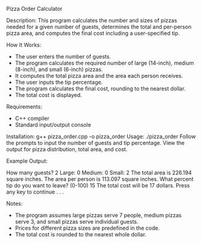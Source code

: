 Pizza Order Calculator

Description:
This program calculates the number and sizes of pizzas needed for a given number of guests, determines the total and per-person pizza area, and computes the final cost including a user-specified tip.

How It Works:
- The user enters the number of guests.
- The program calculates the required number of large (14-inch), medium (8-inch), and small (6-inch) pizzas.
- It computes the total pizza area and the area each person receives.
- The user inputs the tip percentage.
- The program calculates the final cost, rounding to the nearest dollar.
- The total cost is displayed.

Requirements:
- C++ compiler
- Standard input/output console

Installation: g++ pizza_order.cpp -o pizza_order
Usage: ./pizza_order
Follow the prompts to input the number of guests and tip percentage.
View the output for pizza distribution, total area, and cost.

Example Output:

How many guests? 2
Large: 0 Medium: 0 Small: 2
The total area is 226.194 square inches.
The area per person is 113.097 square inches.
What percent tip do you want to leave? (0-100) 15
The total cost will be 17 dollars.
Press any key to continue . . .

Notes:
- The program assumes large pizzas serve 7 people, medium pizzas serve 3, and small pizzas serve individual guests.
- Prices for different pizza sizes are predefined in the code.
- The total cost is rounded to the nearest whole dollar.

